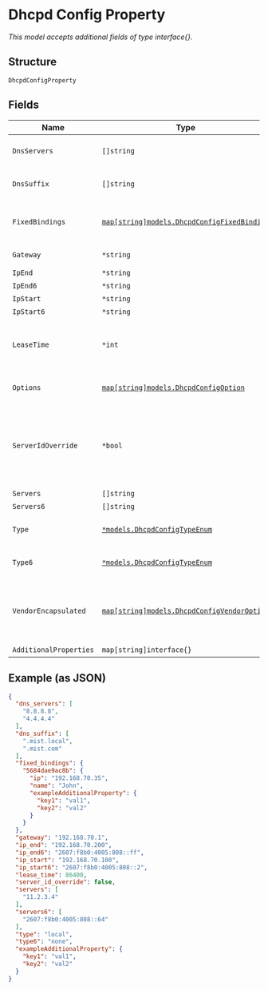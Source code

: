 
# Dhcpd Config Property

*This model accepts additional fields of type interface{}.*

## Structure

`DhcpdConfigProperty`

## Fields

| Name | Type | Tags | Description |
|  --- | --- | --- | --- |
| `DnsServers` | `[]string` | Optional | If `type`==`local` or `type6`==`local` - optional, if not defined, system one will be used |
| `DnsSuffix` | `[]string` | Optional | If `type`==`local` or `type6`==`local` - optional, if not defined, system one will be used |
| `FixedBindings` | [`map[string]models.DhcpdConfigFixedBinding`](../../doc/models/dhcpd-config-fixed-binding.md) | Optional | If `type`==`local` or `type6`==`local`. Property key is the MAC Address. Format is `[0-9a-f]{12}` (e.g. "5684dae9ac8b") |
| `Gateway` | `*string` | Optional | If `type`==`local` - optional, `ip` will be used if not provided |
| `IpEnd` | `*string` | Optional | If `type`==`local` |
| `IpEnd6` | `*string` | Optional | If `type6`==`local` |
| `IpStart` | `*string` | Optional | If `type`==`local` |
| `IpStart6` | `*string` | Optional | If `type6`==`local` |
| `LeaseTime` | `*int` | Optional | In seconds, lease time has to be between 3600 [1hr] - 604800 [1 week], default is 86400 [1 day]<br>**Default**: `86400`<br>**Constraints**: `>= 3600`, `<= 604800` |
| `Options` | [`map[string]models.DhcpdConfigOption`](../../doc/models/dhcpd-config-option.md) | Optional | If `type`==`local` or `type6`==`local`. Property key is the DHCP option number |
| `ServerIdOverride` | `*bool` | Optional | `server_id_override`==`true` means the device, when acts as DHCP relay and forwards DHCP responses from DHCP server to clients,<br>should overwrite the Sever Identifier option (i.e. DHCP option 54) in DHCP responses with its own IP address.<br>**Default**: `false` |
| `Servers` | `[]string` | Optional | If `type`==`relay` |
| `Servers6` | `[]string` | Optional | If `type6`==`relay` |
| `Type` | [`*models.DhcpdConfigTypeEnum`](../../doc/models/dhcpd-config-type-enum.md) | Optional | enum: `local` (DHCP Server), `none`, `relay` (DHCP Relay)<br>**Default**: `"local"` |
| `Type6` | [`*models.DhcpdConfigTypeEnum`](../../doc/models/dhcpd-config-type-enum.md) | Optional | enum: `local` (DHCP Server), `none`, `relay` (DHCP Relay)<br>**Default**: `"none"` |
| `VendorEncapsulated` | [`map[string]models.DhcpdConfigVendorOption`](../../doc/models/dhcpd-config-vendor-option.md) | Optional | If `type`==`local` or `type6`==`local`. Property key is <enterprise number>:<sub option code>, with<br><br>* enterprise number: 1-65535 (https://www.iana.org/assignments/enterprise-numbers/enterprise-numbers)<br>* sub option code: 1-255, sub-option code |
| `AdditionalProperties` | `map[string]interface{}` | Optional | - |

## Example (as JSON)

```json
{
  "dns_servers": [
    "8.8.8.8",
    "4.4.4.4"
  ],
  "dns_suffix": [
    ".mist.local",
    ".mist.com"
  ],
  "fixed_bindings": {
    "5684dae9ac8b": {
      "ip": "192.168.70.35",
      "name": "John",
      "exampleAdditionalProperty": {
        "key1": "val1",
        "key2": "val2"
      }
    }
  },
  "gateway": "192.168.70.1",
  "ip_end": "192.168.70.200",
  "ip_end6": "2607:f8b0:4005:808::ff",
  "ip_start": "192.168.70.100",
  "ip_start6": "2607:f8b0:4005:808::2",
  "lease_time": 86400,
  "server_id_override": false,
  "servers": [
    "11.2.3.4"
  ],
  "servers6": [
    "2607:f8b0:4005:808::64"
  ],
  "type": "local",
  "type6": "none",
  "exampleAdditionalProperty": {
    "key1": "val1",
    "key2": "val2"
  }
}
```

